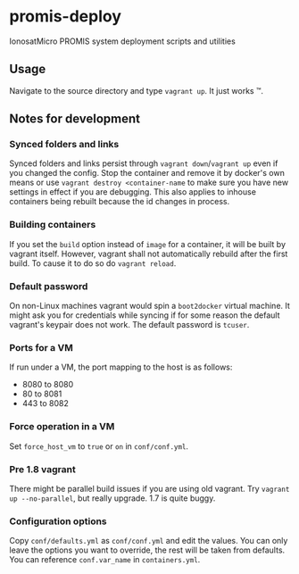 # promis-deploy
IonosatMicro PROMIS system deployment scripts and utilities

## Usage
Navigate to the source directory and type `vagrant up`. It just works ™.

## Notes for development
### Synced folders and links
Synced folders and links persist through `vagrant down`/`vagrant up` even if you changed the config. Stop the container and remove it by docker's own means or use `vagrant destroy <container-name` to make sure you have new settings in effect if you are debugging. This also applies to inhouse containers being rebuilt because the id changes in process.

### Building containers
If you set the `build` option instead of `image` for a container, it will be built by vagrant itself. However, vagrant shall not automatically rebuild after the first build. To cause it to do so do `vagrant reload`.

### Default password
On non-Linux machines vagrant would spin a `boot2docker` virtual machine. It might ask you for credentials while syncing if for some reason the default vagrant's keypair does not work. The default password is `tcuser`.

### Ports for a VM
If run under a VM, the port mapping to the host is as follows:
  - 8080 to 8080
  - 80 to 8081
  - 443 to 8082

### Force operation in a VM
Set `force_host_vm` to `true` or `on` in `conf/conf.yml`.

### Pre 1.8 vagrant
There might be parallel build issues if you are using old vagrant. Try `vagrant up --no-parallel`, but really upgrade. 1.7 is quite buggy.

### Configuration options
Copy `conf/defaults.yml` as `conf/conf.yml` and edit the values. You can only leave the options you want to override, the rest will be taken from defaults. You can reference `conf.var_name` in `containers.yml`.
